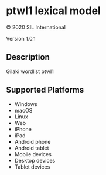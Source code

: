 ptwl1 lexical model
===================

© 2020 SIL International

Version 1.0.1

Description
-----------
Gilaki wordlist ptwl1

Supported Platforms
-------------------
 * Windows
 * macOS
 * Linux
 * Web
 * iPhone
 * iPad
 * Android phone
 * Android tablet
 * Mobile devices
 * Desktop devices
 * Tablet devices

